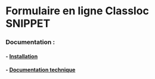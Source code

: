 # Formulaire en ligne Classloc SNIPPET

### Documentation :
#### - [Installation](docs/install.md)
#### - [Documentation technique](docs/doc_tech.md)